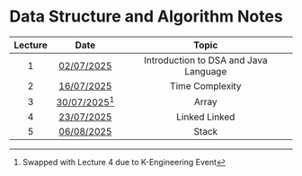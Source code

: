 # Data Structure and Algorithm Notes

| Lecture | Date | Topic |
| :-----: | :--: | :---: |
| 1 | [02/07/2025](Lecture1.md) | Introduction to DSA and Java Language |
| 2 | [16/07/2025](Lecture2.md) | Time Complexity |
| 3 | [30/07/2025](Lecture3.md)[^1] | Array |
| 4 | [23/07/2025](Lecture4.md) | Linked Linked |
| 5 | [06/08/2025](Lecture5.md) | Stack |

[^1]: Swapped with Lecture 4 due to K-Engineering Event
